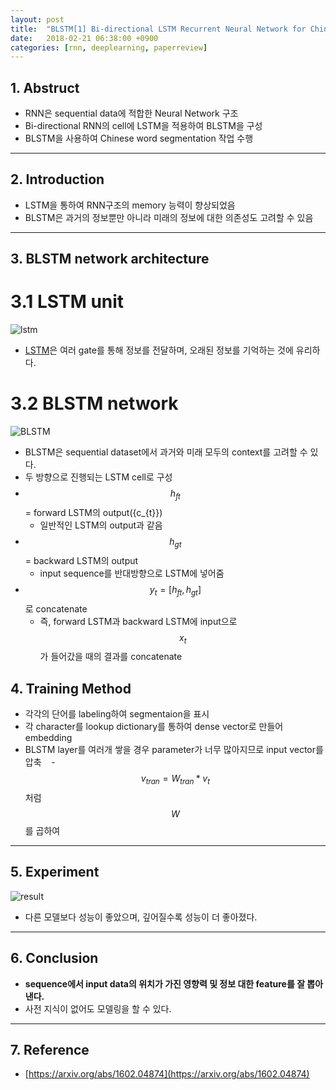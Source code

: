 ```yaml
---
layout: post
title:  "BLSTM[1] Bi-directional LSTM Recurrent Neural Network for Chinese Word Segmentation(2016) - Review"
date:   2018-02-21 06:38:00 +0900
categories: [rnn, deeplearning, paperreview]
---
```


## 1. Abstruct
- RNN은 sequential data에 적합한 Neural Network 구조
- Bi-directional RNN의 cell에 LSTM을 적용하여 BLSTM을 구성
- BLSTM을 사용하여 Chinese word segmentation 작업 수행
 
-----

## 2. Introduction
- LSTM을 통하여 RNN구조의 memory 능력이 향상되었음
- BLSTM은 과거의 정보뿐만 아니라 미래의 정보에 대한 의존성도 고려할 수 있음

-----

## 3. BLSTM network architecture
# 3.1 LSTM unit
![lstm](https://files.slack.com/files-pri/T1J7SCHU7-F9C0J0T8T/1.png?pub_secret=7ff6b53549)
- [LSTM](https://hwkim94.github.io/rnn/deeplearning/paperreview/2018/02/21/LSTM1.html)은 여러 gate를 통해 정보를 전달하며, 오래된 정보를 기억하는 것에 유리하다.

# 3.2 BLSTM network
![BLSTM](https://files.slack.com/files-pri/T1J7SCHU7-F9D501NQP/2.png?pub_secret=e5fd4fb6a4)
- BLSTM은 sequential dataset에서 과거와 미래 모두의 context를 고려할 수 있다.
- 두 방향으로 진행되는 LSTM cell로 구성
- $${h_{ft}}$$ = forward LSTM의 output({c_{t}})
    - 일반적인 LSTM의 output과 같음
- $${h_{gt}}$$ = backward LSTM의 output
    - input sequence를 반대방향으로 LSTM에 넣어줌
- $${y_{t}} = [{h_{ft}}, {h_{gt}}]$$ 로 concatenate
    - 즉, forward LSTM과 backward LSTM에 input으로 $${x_{t}}$$ 가 들어갔을 때의 결과를 concatenate

## 4. Training Method
- 각각의 단어를 labeling하여 segmentaion을 표시
- 각 character를 lookup dictionary를 통하여 dense vector로 만들어 embedding
- BLSTM layer를 여러개 쌓을 경우 parameter가 너무 많아지므로 input vector를 압축 
    - $${v_{tran}} = {W_{tran}} * {v_{t}}$$ 처럼 $$W$$를 곱하여 

-----

## 5. Experiment
![result](https://files.slack.com/files-pri/T1J7SCHU7-F9C2UFKK6/3.png?pub_secret=c92e99f08a)
- 다른 모델보다 성능이 좋았으며, 깊어질수록 성능이 더 좋아졌다.

-----

## 6. Conclusion
- **sequence에서 input data의 위치가 가진 영향력 및 정보 대한 feature를 잘 뽑아낸다.**
- 사전 지식이 없어도 모델링을 할 수 있다.

-----

## 7. Reference
- [https://arxiv.org/abs/1602.04874](https://arxiv.org/abs/1602.04874)
